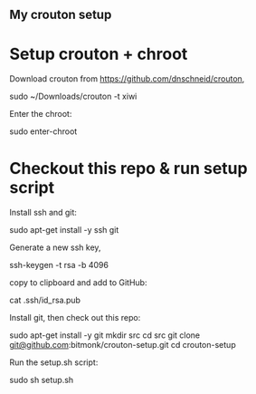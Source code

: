 ## My crouton setup

# Setup crouton + chroot

Download crouton from https://github.com/dnschneid/crouton,

  sudo ~/Downloads/crouton -t xiwi

Enter the chroot:

  sudo enter-chroot

# Checkout this repo & run setup script

Install ssh and git:

  sudo apt-get install -y ssh git

Generate a new ssh key,

  ssh-keygen -t rsa -b 4096

copy to clipboard and add to GitHub:

  cat .ssh/id_rsa.pub

Install git, then check out this repo:

  sudo apt-get install -y git
  mkdir src
  cd src
  git clone git@github.com:bitmonk/crouton-setup.git
  cd crouton-setup

Run the setup.sh script:

  sudo sh setup.sh


